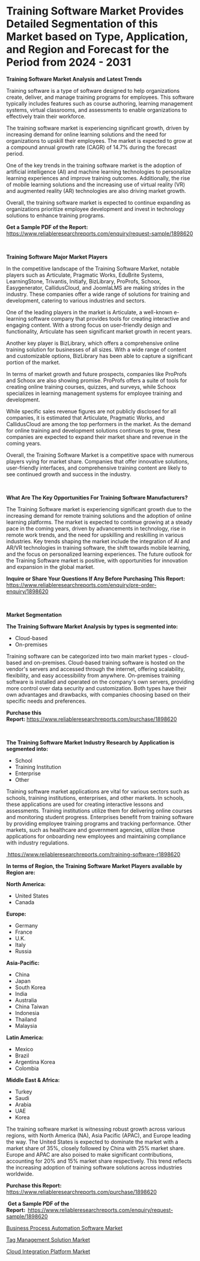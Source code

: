 <p><h1>Training Software Market Provides Detailed Segmentation of this Market based on Type, Application, and Region and Forecast for the Period from 2024 - 2031</h1></p><p><strong>Training Software Market Analysis and Latest Trends</strong></p>
<p><p>Training software is a type of software designed to help organizations create, deliver, and manage training programs for employees. This software typically includes features such as course authoring, learning management systems, virtual classrooms, and assessments to enable organizations to effectively train their workforce.</p><p>The training software market is experiencing significant growth, driven by increasing demand for online learning solutions and the need for organizations to upskill their employees. The market is expected to grow at a compound annual growth rate (CAGR) of 14.7% during the forecast period.</p><p>One of the key trends in the training software market is the adoption of artificial intelligence (AI) and machine learning technologies to personalize learning experiences and improve training outcomes. Additionally, the rise of mobile learning solutions and the increasing use of virtual reality (VR) and augmented reality (AR) technologies are also driving market growth.</p><p>Overall, the training software market is expected to continue expanding as organizations prioritize employee development and invest in technology solutions to enhance training programs.</p></p>
<p><strong>Get a Sample PDF of the Report:&nbsp;</strong> <a href="https://www.reliableresearchreports.com/enquiry/request-sample/1898620">https://www.reliableresearchreports.com/enquiry/request-sample/1898620</a></p>
<p>&nbsp;</p>
<p><strong>Training Software Major Market Players</strong></p>
<p><p>In the competitive landscape of the Training Software Market, notable players such as Articulate, Pragmatic Works, EduBrite Systems, LearningStone, Trivantis, Initiafy, BizLibrary, ProProfs, Schoox, Easygenerator, CallidusCloud, and JoomlaLMS are making strides in the industry. These companies offer a wide range of solutions for training and development, catering to various industries and sectors.</p><p>One of the leading players in the market is Articulate, a well-known e-learning software company that provides tools for creating interactive and engaging content. With a strong focus on user-friendly design and functionality, Articulate has seen significant market growth in recent years.</p><p>Another key player is BizLibrary, which offers a comprehensive online training solution for businesses of all sizes. With a wide range of content and customizable options, BizLibrary has been able to capture a significant portion of the market.</p><p>In terms of market growth and future prospects, companies like ProProfs and Schoox are also showing promise. ProProfs offers a suite of tools for creating online training courses, quizzes, and surveys, while Schoox specializes in learning management systems for employee training and development.</p><p>While specific sales revenue figures are not publicly disclosed for all companies, it is estimated that Articulate, Pragmatic Works, and CallidusCloud are among the top performers in the market. As the demand for online training and development solutions continues to grow, these companies are expected to expand their market share and revenue in the coming years.</p><p>Overall, the Training Software Market is a competitive space with numerous players vying for market share. Companies that offer innovative solutions, user-friendly interfaces, and comprehensive training content are likely to see continued growth and success in the industry.</p></p>
<p>&nbsp;</p>
<p><strong>What Are The Key Opportunities For Training Software Manufacturers?</strong></p>
<p><p>The Training Software market is experiencing significant growth due to the increasing demand for remote training solutions and the adoption of online learning platforms. The market is expected to continue growing at a steady pace in the coming years, driven by advancements in technology, rise in remote work trends, and the need for upskilling and reskilling in various industries. Key trends shaping the market include the integration of AI and AR/VR technologies in training software, the shift towards mobile learning, and the focus on personalized learning experiences. The future outlook for the Training Software market is positive, with opportunities for innovation and expansion in the global market.</p></p>
<p><strong>Inquire or Share Your Questions If Any Before Purchasing This Report:</strong> <a href="https://www.reliableresearchreports.com/enquiry/pre-order-enquiry/1898620">https://www.reliableresearchreports.com/enquiry/pre-order-enquiry/1898620</a></p>
<p>&nbsp;</p>
<p><strong>Market Segmentation</strong></p>
<p><strong>The Training Software Market Analysis by types is segmented into:</strong></p>
<p><ul><li>Cloud-based</li><li>On-premises</li></ul></p>
<p><p>Training software can be categorized into two main market types - cloud-based and on-premises. Cloud-based training software is hosted on the vendor's servers and accessed through the internet, offering scalability, flexibility, and easy accessibility from anywhere. On-premises training software is installed and operated on the company's own servers, providing more control over data security and customization. Both types have their own advantages and drawbacks, with companies choosing based on their specific needs and preferences.</p></p>
<p><strong>Purchase this Report:&nbsp;</strong><a href="https://www.reliableresearchreports.com/purchase/1898620">https://www.reliableresearchreports.com/purchase/1898620</a></p>
<p>&nbsp;</p>
<p><strong>The Training Software Market Industry Research by Application is segmented into:</strong></p>
<p><ul><li>School</li><li>Training Institution</li><li>Enterprise</li><li>Other</li></ul></p>
<p><p>Training software market applications are vital for various sectors such as schools, training institutions, enterprises, and other markets. In schools, these applications are used for creating interactive lessons and assessments. Training institutions utilize them for delivering online courses and monitoring student progress. Enterprises benefit from training software by providing employee training programs and tracking performance. Other markets, such as healthcare and government agencies, utilize these applications for onboarding new employees and maintaining compliance with industry regulations.</p></p>
<p><a href="https://www.reliableresearchreports.com/training-software-r1898620">&nbsp;https://www.reliableresearchreports.com/training-software-r1898620</a></p>
<p><strong>In terms of Region, the Training Software Market Players available by Region are:</strong></p>
<p>
    <p> <strong> North America: </strong>
        <ul>
            <li>United States</li>
            <li>Canada</li>
        </ul>
        </p> 
    <p> <strong> Europe: </strong>
        <ul>
            <li>Germany</li>
            <li>France</li>
            <li>U.K.</li>
            <li>Italy</li>
            <li>Russia</li>
        </ul>
        </p> 
    <p> <strong> Asia-Pacific: </strong>
        <ul>
            <li>China</li>
            <li>Japan</li>
            <li>South Korea</li>
            <li>India</li>
            <li>Australia</li>
            <li>China Taiwan</li>
            <li>Indonesia</li>
            <li>Thailand</li>
            <li>Malaysia</li>
        </ul>
        </p> 
    <p> <strong> Latin America: </strong>
        <ul>
            <li>Mexico</li>
            <li>Brazil</li>
            <li>Argentina Korea</li>
            <li>Colombia</li>
        </ul>
        </p> 
    <p> <strong> Middle East & Africa: </strong>
        <ul>
            <li>Turkey</li>
            <li>Saudi</li>
            <li>Arabia</li>
            <li>UAE</li>
            <li>Korea</li>
        </ul>
    </p>
    </p>
<p><p>The training software market is witnessing robust growth across various regions, with North America (NA), Asia Pacific (APAC), and Europe leading the way. The United States is expected to dominate the market with a market share of 35%, closely followed by China with 25% market share. Europe and APAC are also poised to make significant contributions, accounting for 20% and 15% market share respectively. This trend reflects the increasing adoption of training software solutions across industries worldwide.</p></p>
<p><strong>Purchase this Report: </strong><a href="https://www.reliableresearchreports.com/purchase/1898620">https://www.reliableresearchreports.com/purchase/1898620</a></p>
<p>&nbsp;<strong>Get a Sample PDF of the Report:&nbsp;&nbsp;</strong><a href="https://www.reliableresearchreports.com/enquiry/request-sample/1898620">https://www.reliableresearchreports.com/enquiry/request-sample/1898620</a></p>
<p><strong></strong></p>
<p><p><a href="https://github.com/marloy8/Market-Research-Report-List-5/blob/main/business-process-automation-software-market.md">Business Process Automation Software Market</a></p><p><a href="https://github.com/jodemen/Market-Research-Report-List-3/blob/main/tag-management-solution-market.md">Tag Management Solution Market</a></p><p><a href="https://github.com/RyleeBauch2023/Market-Research-Report-List-2/blob/main/cloud-integration-platform-market.md">Cloud Integration Platform Market</a></p></p>